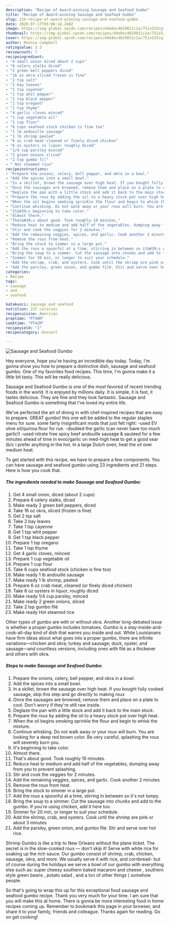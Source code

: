 ```yaml
---
description: "Recipe of Award-winning Sausage and Seafood Gumbo"
title: "Recipe of Award-winning Sausage and Seafood Gumbo"
slug: 224-recipe-of-award-winning-sausage-and-seafood-gumbo
date: 2020-07-17T03:08:14.248Z
image: https://img-global.cpcdn.com/recipes/d4e8ec4829811c2a/751x532cq70/sausage-and-seafood-gumbo-recipe-main-photo.jpg
thumbnail: https://img-global.cpcdn.com/recipes/d4e8ec4829811c2a/751x532cq70/sausage-and-seafood-gumbo-recipe-main-photo.jpg
cover: https://img-global.cpcdn.com/recipes/d4e8ec4829811c2a/751x532cq70/sausage-and-seafood-gumbo-recipe-main-photo.jpg
author: Ronnie Campbell
ratingvalue: 3.3
reviewcount: 7
recipeingredient:
- "4 small onion diced about 2 cups"
- "6 celery stalks diced"
- "2 green bell peppers diced"
- "16 oz okra sliced frozen is fine"
- "2 tsp salt"
- "2 bay leaves"
- "1 tsp cayenne"
- "1 tsp whit pepper"
- "1 tsp black pepper"
- "1 tsp oregano"
- "1 tsp thyme"
- "4 garlic cloves minced"
- "1 cup vegetable oil"
- "1 cup flour"
- "6 cups seafood stock chicken is fine too"
- "1 lb andouille sausage"
- "1 lb shrimp peeled"
- "6 oz crab meat cleaned or finely diced chicken"
- "6 oz oysters in liquor roughly diced"
- "1/4 cup parsley minced"
- "2 green onions sliced"
- "2 tsp gumbo fil"
- " Hot steamed rice"
recipeinstructions:
- "Prepare the onions, celery, bell pepper, and okra in a bowl."
- "Add the spices into a small bowl."
- "In a skillet, brown the sausage over high heat. If you bought fully cooked sausage, skip this step and go directly to making roux"
- "Once the sausages are browned, remove them and place on a plate to cool. Don&#39;t worry if they&#39;re still raw inside."
- "Deglaze the pan with a little stock and add it back to the main stock."
- "Prepare the roux by adding the oil to a heavy stock pot over high heat."
- "When the oil begins smoking sprinkle the flour and begin to whisk the mixture."
- "Continue whisking. Do not walk away or your roux will burn. You are looking for a deep red brown color. Be very careful, splashing the roux will severely burn you."
- "It&#39;s beginning to take color."
- "Almost there."
- "That&#39;s about good. Took roughly 10 minutes."
- "Reduce heat to medium and add half of the vegetables, dumping away from you to prevent splashing."
- "Stir and cook the veggies for 2 minutes."
- "Add the remaining veggies, spices, and garlic. Cook another 2 minutes"
- "Remove the roux from heat."
- "Bring the stock to simmer in a large pot."
- "Add the roux a spoonful at a time, stirring in between so it&#39;s not lumpy."
- "Bring the soup to a simmer. Cut the sausage into chunks and add to the gumbo. If you&#39;re using chicken, add it here too."
- "Simmer for 20 min, or longer to suit your schedule."
- "Add the shrimp, crab, and oysters. Cook until the shrimp are pink or about 3 minutes"
- "Add the parsley, green onion, and gumbo filé. Stir and serve over hot rice."
categories:
- Recipe
tags:
- sausage
- and
- seafood

katakunci: sausage and seafood 
nutrition: 237 calories
recipecuisine: American
preptime: "PT40M"
cooktime: "PT42M"
recipeyield: "1"
recipecategory: Dessert

---
```



![Sausage and Seafood Gumbo](https://img-global.cpcdn.com/recipes/d4e8ec4829811c2a/751x532cq70/sausage-and-seafood-gumbo-recipe-main-photo.jpg)

Hey everyone, hope you're having an incredible day today. Today, I'm gonna show you how to prepare a distinctive dish, sausage and seafood gumbo. One of my favorites food recipes. This time, I'm gonna make it a little bit tasty. This will be really delicious.

Sausage and Seafood Gumbo is one of the most favored of recent trending foods in the world. It is enjoyed by millions daily. It is simple, it is fast, it tastes delicious. They are fine and they look fantastic. Sausage and Seafood Gumbo is something that I've loved my entire life.

We&#39;ve perfected the art of dining in with chef-inspired recipes that are easy to prepare. GREAT gumbo! this one will be added to the regular staples menu for sure. some fairly insignificant mods that just felt right: -used EV olive oil/quinoa flour for rue. -doubled the garlic (can never have too much garlic!) -used nitrate free spicy beef andouille sausage &amp; sauteed for a few minutes ahead of time in evoo/garlic on med-high heat to get a good sear (b/c i prefer anything in the hot. In a large Dutch oven, heat the oil over medium heat.


To get started with this recipe, we have to prepare a few components. You can have sausage and seafood gumbo using 23 ingredients and 21 steps. Here is how you cook that.

<!--inarticleads1-->

##### The ingredients needed to make Sausage and Seafood Gumbo:

1. Get 4 small onion, diced (about 2 cups)
1. Prepare 6 celery stalks, diced
1. Make ready 2 green bell peppers, diced
1. Take 16 oz okra, sliced (frozen is fine)
1. Get 2 tsp salt
1. Take 2 bay leaves
1. Take 1 tsp cayenne
1. Get 1 tsp whit pepper
1. Get 1 tsp black pepper
1. Prepare 1 tsp oregano
1. Take 1 tsp thyme
1. Get 4 garlic cloves, minced
1. Prepare 1 cup vegetable oil
1. Prepare 1 cup flour
1. Take 6 cups seafood stock (chicken is fine too)
1. Make ready 1 lb andouille sausage
1. Make ready 1 lb shrimp, peeled
1. Prepare 6 oz crab meat, cleaned (or finely diced chicken)
1. Take 6 oz oysters in liquor, roughly diced
1. Make ready 1/4 cup parsley, minced
1. Make ready 2 green onions, sliced
1. Take 2 tsp gumbo filé
1. Make ready  Hot steamed rice


Other types of gumbo are with or without okra. Another long-debated issue is whether a proper gumbo includes tomatoes. Gumbo is a stay-inside-and-cook-all-day kind of dish that warms you inside and out. While Louisianans have firm ideas about what goes into a proper gumbo, there are infinite variations—chicken and okra; turkey and sausage; duck, oyster, and sausage—and countless versions, including ones with filé as a thickener and others with okra. 

<!--inarticleads2-->

##### Steps to make Sausage and Seafood Gumbo:

1. Prepare the onions, celery, bell pepper, and okra in a bowl.
1. Add the spices into a small bowl.
1. In a skillet, brown the sausage over high heat. If you bought fully cooked sausage, skip this step and go directly to making roux
1. Once the sausages are browned, remove them and place on a plate to cool. Don&#39;t worry if they&#39;re still raw inside.
1. Deglaze the pan with a little stock and add it back to the main stock.
1. Prepare the roux by adding the oil to a heavy stock pot over high heat.
1. When the oil begins smoking sprinkle the flour and begin to whisk the mixture.
1. Continue whisking. Do not walk away or your roux will burn. You are looking for a deep red brown color. Be very careful, splashing the roux will severely burn you.
1. It&#39;s beginning to take color.
1. Almost there.
1. That&#39;s about good. Took roughly 10 minutes.
1. Reduce heat to medium and add half of the vegetables, dumping away from you to prevent splashing.
1. Stir and cook the veggies for 2 minutes.
1. Add the remaining veggies, spices, and garlic. Cook another 2 minutes
1. Remove the roux from heat.
1. Bring the stock to simmer in a large pot.
1. Add the roux a spoonful at a time, stirring in between so it&#39;s not lumpy.
1. Bring the soup to a simmer. Cut the sausage into chunks and add to the gumbo. If you&#39;re using chicken, add it here too.
1. Simmer for 20 min, or longer to suit your schedule.
1. Add the shrimp, crab, and oysters. Cook until the shrimp are pink or about 3 minutes
1. Add the parsley, green onion, and gumbo filé. Stir and serve over hot rice.


Shrimp Gumbo is like a trip to New Orleans without the plane ticket. The secret is in the slow-cooked roux — don&#39;t skip it! Serve with white rice for soaking up the rich sauce. Our gumbo consist of shrimp, crab, chicken, sausage, okra, and more. We usually serve it with rice, and cornbread- but of course during the holidays we serve a bowl of our gumbo with everything else such as: super cheesy southern baked macaroni and cheese , southern style green beans , potato salad , and a ton of other things ( somehow people. 

So that's going to wrap this up for this exceptional food sausage and seafood gumbo recipe. Thank you very much for your time. I am sure that you will make this at home. There is gonna be more interesting food in home recipes coming up. Remember to bookmark this page in your browser, and share it to your family, friends and colleague. Thanks again for reading. Go on get cooking!
